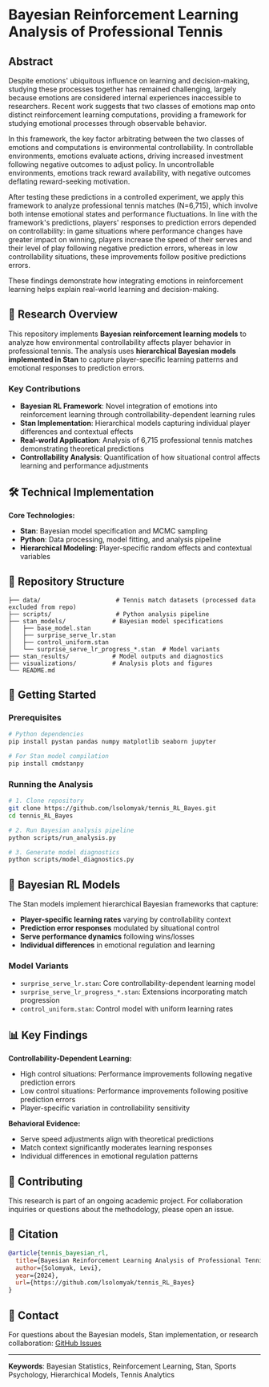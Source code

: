 # Bayesian Reinforcement Learning Analysis of Professional Tennis

## Abstract

Despite emotions' ubiquitous influence on learning and decision-making, studying these processes together has remained challenging, largely because emotions are considered internal experiences inaccessible to researchers. Recent work suggests that two classes of emotions map onto distinct reinforcement learning computations, providing a framework for studying emotional processes through observable behavior. 

In this framework, the key factor arbitrating between the two classes of emotions and computations is environmental controllability. In controllable environments, emotions evaluate actions, driving increased investment following negative outcomes to adjust policy. In uncontrollable environments, emotions track reward availability, with negative outcomes deflating reward-seeking motivation. 

After testing these predictions in a controlled experiment, we apply this framework to analyze professional tennis matches (N=6,715), which involve both intense emotional states and performance fluctuations. In line with the framework's predictions, players' responses to prediction errors depended on controllability: in game situations where performance changes have greater impact on winning, players increase the speed of their serves and their level of play following negative prediction errors, whereas in low controllability situations, these improvements follow positive predictions errors. 

These findings demonstrate how integrating emotions in reinforcement learning helps explain real-world learning and decision-making.

## 🎾 Research Overview

This repository implements **Bayesian reinforcement learning models** to analyze how environmental controllability affects player behavior in professional tennis. The analysis uses **hierarchical Bayesian models implemented in Stan** to capture player-specific learning patterns and emotional responses to prediction errors.

### Key Contributions
- **Bayesian RL Framework**: Novel integration of emotions into reinforcement learning through controllability-dependent learning rules
- **Stan Implementation**: Hierarchical models capturing individual player differences and contextual effects  
- **Real-world Application**: Analysis of 6,715 professional tennis matches demonstrating theoretical predictions
- **Controllability Analysis**: Quantification of how situational control affects learning and performance adjustments

## 🛠️ Technical Implementation

**Core Technologies:**
- **Stan**: Bayesian model specification and MCMC sampling
- **Python**: Data processing, model fitting, and analysis pipeline
- **Hierarchical Modeling**: Player-specific random effects and contextual variables

## 📁 Repository Structure

```
├── data/                     # Tennis match datasets (processed data excluded from repo)
├── scripts/                  # Python analysis pipeline
├── stan_models/             # Bayesian model specifications
│   ├── base_model.stan
│   ├── surprise_serve_lr.stan
│   ├── control_uniform.stan
│   └── surprise_serve_lr_progress_*.stan  # Model variants
├── stan_results/            # Model outputs and diagnostics  
├── visualizations/          # Analysis plots and figures
└── README.md
```

## 🚀 Getting Started

### Prerequisites
```bash
# Python dependencies
pip install pystan pandas numpy matplotlib seaborn jupyter

# For Stan model compilation
pip install cmdstanpy
```

### Running the Analysis
```bash
# 1. Clone repository
git clone https://github.com/lsolomyak/tennis_RL_Bayes.git
cd tennis_RL_Bayes

# 2. Run Bayesian analysis pipeline
python scripts/run_analysis.py

# 3. Generate model diagnostics
python scripts/model_diagnostics.py
```

## 🔬 Bayesian RL Models

The Stan models implement hierarchical Bayesian frameworks that capture:

- **Player-specific learning rates** varying by controllability context
- **Prediction error responses** modulated by situational control
- **Serve performance dynamics** following wins/losses
- **Individual differences** in emotional regulation and learning

### Model Variants
- `surprise_serve_lr.stan`: Core controllability-dependent learning model
- `surprise_serve_lr_progress_*.stan`: Extensions incorporating match progression
- `control_uniform.stan`: Control model with uniform learning rates

## 📊 Key Findings

**Controllability-Dependent Learning:**
- High control situations: Performance improvements following negative prediction errors
- Low control situations: Performance improvements following positive prediction errors
- Player-specific variation in controllability sensitivity

**Behavioral Evidence:**
- Serve speed adjustments align with theoretical predictions
- Match context significantly moderates learning responses
- Individual differences in emotional regulation patterns

## 🤝 Contributing

This research is part of an ongoing academic project. For collaboration inquiries or questions about the methodology, please open an issue.

## 📄 Citation

```bibtex
@article{tennis_bayesian_rl,
  title={Bayesian Reinforcement Learning Analysis of Professional Tennis: Controllability and Emotional Learning},
  author={Solomyak, Levi},
  year={2024},
  url={https://github.com/lsolomyak/tennis_RL_Bayes}
}
```

## 📧 Contact

For questions about the Bayesian models, Stan implementation, or research collaboration: [GitHub Issues](https://github.com/lsolomyak/tennis_RL_Bayes/issues)

---
**Keywords**: Bayesian Statistics, Reinforcement Learning, Stan, Sports Psychology, Hierarchical Models, Tennis Analytics